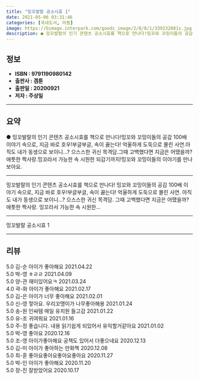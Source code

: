 ```yaml
---
title: "밍꼬발랄 공소시효 1"
date: 2021-05-06 03:31:46
categories: [국내도서, 아동]
image: https://bimage.interpark.com/goods_image/2/8/8/1/339132881s.jpg
description: ● 밍꼬발랄의 인기 콘텐츠 공소시효를 책으로 만나다!밍꼬와 꼬밍이들의 공감 100배 이야기 속으로, 지금 바로 호우!부글부글, 속이 끓는다! 억울하게 도둑으로 몰린 사연.아직도 내가 동생으로 보이니…? 으스스한 귀신 목격담.그때 고백했다면 지금은 어땠을까? 애틋한 짝사랑.밍꼬라서 가능
---
```


## **정보**

- **ISBN : 9791190980142**
- **출판사 : 겜툰**
- **출판일 : 20200921**
- **저자 : 주상일**

------



## **요약**

●  밍꼬발랄의 인기 콘텐츠 공소시효를 책으로 만나다!밍꼬와 꼬밍이들의 공감 100배 이야기 속으로, 지금 바로 호우!부글부글, 속이 끓는다! 억울하게 도둑으로 몰린 사연.아직도 내가 동생으로 보이니…? 으스스한 귀신 목격담.그때 고백했다면 지금은 어땠을까? 애틋한 짝사랑.밍꼬라서 가능한 속 시원한 되감기까지!밍꼬와 꼬밍이들의 이야기를 만나 보아요.

------

밍꼬발랄의 인기 콘텐츠 공소시효를 책으로 만나다!
밍꼬와 꼬밍이들의 공감 100배 이야기 속으로, 지금 바로 호우!부글부글, 속이 끓는다! 억울하게 도둑으로 몰린 사연.
아직도 내가 동생으로 보이니…? 으스스한 귀신 목격담.
그때 고백했다면 지금은 어땠을까? 애틋한 짝사랑.
밍꼬라서 가능한 속 시원한... 

------


밍꼬발랄 공소시효 1 

------


## **리뷰** 

5.0 김-순 아이가 좋아해요 2021.04.22 <br/>5.0 박-영 ㅎㄹㄹ 2021.04.09 <br/>5.0 양-관 재미있어요ㅋ 2021.03.24 <br/>4.0 곽-화 아이가 좋아해요 2021.02.17 <br/>5.0 김-은 아이가 너무 좋아해요 2021.02.01 <br/>5.0 신-영 젛아요. 우리꼬맹이가 나무좋아해용 2021.01.24 <br/>5.0 송-원 인싸템 매일 유치원 들고감 2021.01.22 <br/>5.0 유-조 귀여워요 2021.01.16 <br/>5.0 주-정 좋습니다. 내용 읽기쉽게 되있어서 유익할거같아요
 2021.01.02 <br/>5.0 박-영 좋아요 2020.12.16 <br/>5.0 조-영 아이가좋아해요 공책도 있어서 더좋으네요 2020.12.13 <br/>5.0 김-미 아이가 좋아하는 만화책 2020.12.08 <br/>5.0 최-훈 좋아요좋아요좋아요좋아요 2020.11.27 <br/>5.0 박-인 아이가 좋아해요 2020.11.20 <br/>5.0 장-진 잘받았어요 2020.10.17 <br/>